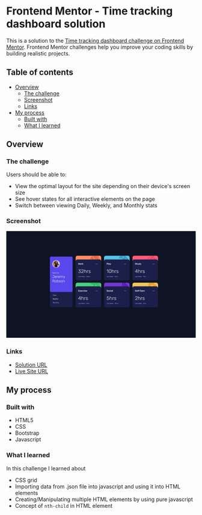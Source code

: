 # Frontend Mentor - Time tracking dashboard solution

This is a solution to the [Time tracking dashboard challenge on Frontend Mentor](https://www.frontendmentor.io/challenges/time-tracking-dashboard-UIQ7167Jw). Frontend Mentor challenges help you improve your coding skills by building realistic projects. 


## Table of contents

- [Overview](#overview)
  - [The challenge](#the-challenge)
  - [Screenshot](#screenshot)
  - [Links](#links)
- [My process](#my-process)
  - [Built with](#built-with)
  - [What I learned](#what-i-learned)

## Overview

### The challenge

Users should be able to:

- View the optimal layout for the site depending on their device's screen size
- See hover states for all interactive elements on the page
- Switch between viewing Daily, Weekly, and Monthly stats

### Screenshot

![](images/Screenshot.png)

### Links

- [Solution URL](https://github.com/mdajmalshadab/Front-End-Works/tree/main/Front-End-Junior/time-tracking-dashboard-main)
- [Live Site URL](https://mdajmalshadab.github.io/Front-End-Works/Front-End-Junior/time-tracking-dashboard-main/index.html)

## My process

### Built with

- HTML5
- CSS
- Bootstrap 
- Javascript


### What I learned

In this challenge I learned about 

- CSS grid 
- Importing data from .json file into javascript and using it into HTML elements
- Creating/Manipulating multiple HTML elements by using pure javascript
- Concept of `nth-child` in HTML element

